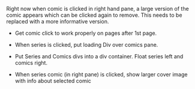 Right now when comic is clicked in right hand pane, a large version of the comic appears which can be clicked
 again to remove. This needs to be replaced with a more informative version.

- Get comic click to work properly on pages after 1st page.

- When series is clicked, put loading Div over comics pane.

- Put Series and Comics divs into a div container. Float series left and comics right.

- When series comic (in right pane) is clicked, show larger cover image with info about selected comic